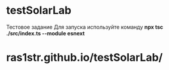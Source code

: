 # testSolarLab
Тестовое задание 
Для запуска используйте команду
**npx tsc ./src/index.ts --module esnext** 

# ras1str.github.io/testSolarLab/
